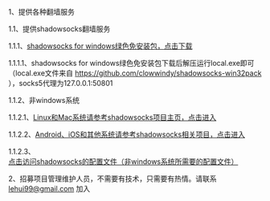 1、提供各种翻墙服务

1.1、提供shadowsocks翻墙服务

1.1.1、[shadowsocks for windows绿色免安装包，点击下载](https://github.com/vpstunnel/downloads/raw/master/shadowsocks/shadowsocks.zip)

1.1.1.1、shadowsocks for windows绿色免安装包下载后解压运行local.exe即可（local.exe文件来自 https://github.com/clowwindy/shadowsocks-win32pack ），socks5代理为127.0.0.1:50801

1.1.2、非windows系统

1.1.2.1、[Linux和Mac系统请参考shadowsocks项目主页，点击进入](https://github.com/clowwindy/shadowsocks)

1.1.2.2、[Android、iOS和其他系统请参考shadowsocks相关项目，点击进入](https://github.com/clowwindy)

1.1.2.3、[点击访问shadowsocks的配置文件（非windows系统所需要的配置文件）](https://github.com/lehui99/vpstunnel/tree/master/shadowsocks)

2、招募项目管理维护人员，不需要有技术，只需要有热情。请联系 lehui99@gmail.com 加入
